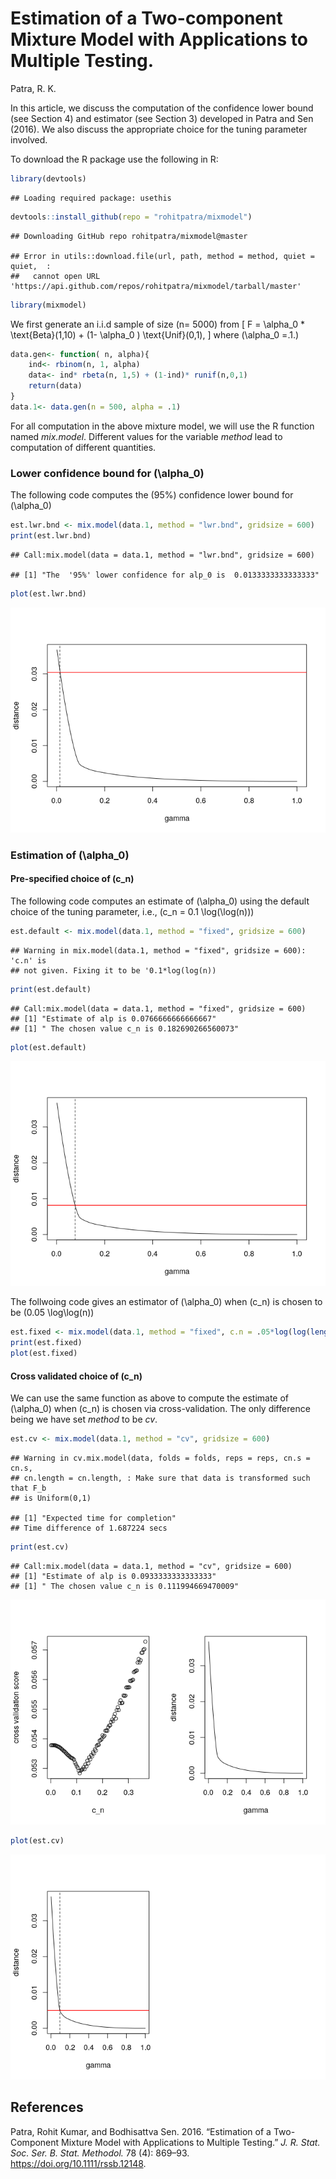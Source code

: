 Estimation of a Two-component Mixture Model with Applications to
Multiple Testing.
================
Patra, R. K.

In this article, we discuss the computation of the confidence lower
bound (see Section 4) and estimator (see Section 3) developed in Patra
and Sen (2016). We also discuss the appropriate choice for the tuning
parameter involved.

To download the R package use the following in R:

``` r
library(devtools)
```

    ## Loading required package: usethis

``` r
devtools::install_github(repo = "rohitpatra/mixmodel")
```

    ## Downloading GitHub repo rohitpatra/mixmodel@master

    ## Error in utils::download.file(url, path, method = method, quiet = quiet,  : 
    ##   cannot open URL 'https://api.github.com/repos/rohitpatra/mixmodel/tarball/master'

``` r
library(mixmodel)
```

We first generate an i.i.d sample of size \(n= 5000\) from \[
F = \alpha_0 * \text{Beta}(1,10) + (1- \alpha_0 ) \text{Unif}(0,1),
\] where \(\alpha_0 =.1.\)

``` r
data.gen<- function( n, alpha){
    ind<- rbinom(n, 1, alpha)
    data<- ind* rbeta(n, 1,5) + (1-ind)* runif(n,0,1)
    return(data)
}
data.1<- data.gen(n = 500, alpha = .1)
```

For all computation in the above mixture model, we will use the R
function named *mix.model*. Different values for the variable *method*
lead to computation of different quantities.

### Lower confidence bound for \(\alpha_0\)

The following code computes the \(95\%\) confidence lower bound for
\(\alpha_0\)

``` r
est.lwr.bnd <- mix.model(data.1, method = "lwr.bnd", gridsize = 600)
print(est.lwr.bnd)
```

    ## Call:mix.model(data = data.1, method = "lwr.bnd", gridsize = 600)

    ## [1] "The  '95%' lower confidence for alp_0 is  0.0133333333333333"

``` r
plot(est.lwr.bnd)
```

![](README_files/figure-gfm/lwr_bnd-1.png)<!-- -->

### Estimation of \(\alpha_0\)

#### Pre-specified choice of \(c_n\)

The following code computes an estimate of \(\alpha_0\) using the
default choice of the tuning parameter, i.e.,
\(c_n = 0.1 \log(\log(n))\)

``` r
est.default <- mix.model(data.1, method = "fixed", gridsize = 600)
```

    ## Warning in mix.model(data.1, method = "fixed", gridsize = 600): 'c.n' is
    ## not given. Fixing it to be '0.1*log(log(n))

``` r
print(est.default)
```

    ## Call:mix.model(data = data.1, method = "fixed", gridsize = 600)
    ## [1] "Estimate of alp is 0.0766666666666667"
    ## [1] " The chosen value c_n is 0.182690266560073"

``` r
plot(est.default)
```

![](README_files/figure-gfm/fixed_c_n-1.png)<!-- -->

The follwoing code gives an estimator of \(\alpha_0\) when \(c_n\) is
chosen to be \(0.05 \log\log(n)\)

``` r
est.fixed <- mix.model(data.1, method = "fixed", c.n = .05*log(log(length(data.1))), gridsize = 600)
print(est.fixed)
plot(est.fixed)
```

#### Cross validated choice of \(c_n\)

We can use the same function as above to compute the estimate of
\(\alpha_0\) when \(c_n\) is chosen via cross-validation. The only
difference being we have set *method* to be *cv*.

``` r
est.cv <- mix.model(data.1, method = "cv", gridsize = 600)
```

    ## Warning in cv.mix.model(data, folds = folds, reps = reps, cn.s = cn.s,
    ## cn.length = cn.length, : Make sure that data is transformed such that F_b
    ## is Uniform(0,1)

    ## [1] "Expected time for completion"
    ## Time difference of 1.687224 secs

``` r
print(est.cv)
```

    ## Call:mix.model(data = data.1, method = "cv", gridsize = 600)
    ## [1] "Estimate of alp is 0.0933333333333333"
    ## [1] " The chosen value c_n is 0.111994669470009"

![](README_files/figure-gfm/unnamed-chunk-2-1.png)<!-- -->

``` r
plot(est.cv)
```

![](README_files/figure-gfm/unnamed-chunk-2-2.png)<!-- -->

## References

<div id="refs" class="references">

<div id="ref-ps16">

Patra, Rohit Kumar, and Bodhisattva Sen. 2016. “Estimation of a
Two-Component Mixture Model with Applications to Multiple Testing.” *J.
R. Stat. Soc. Ser. B. Stat. Methodol.* 78 (4): 869–93.
<https://doi.org/10.1111/rssb.12148>.

</div>

</div>
